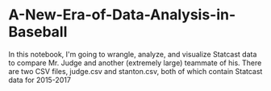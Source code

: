 # A-New-Era-of-Data-Analysis-in-Baseball
In this notebook, I'm going to wrangle, analyze, and visualize Statcast data to compare Mr. Judge and another (extremely large) teammate of his. There are two CSV files, judge.csv and stanton.csv, both of which contain Statcast data for 2015-2017
